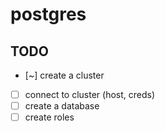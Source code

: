 # postgres

## TODO

- [~] create a cluster
- [ ] connect to cluster (host, creds)
- [ ] create a database
- [ ] create roles
